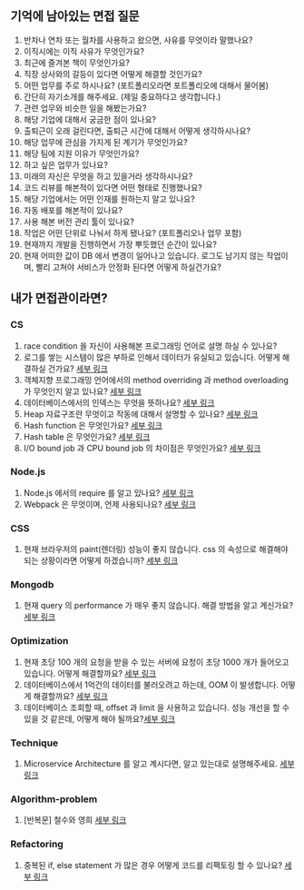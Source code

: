 ## 기억에 남아있는 면접 질문
1. 반차나 연차 또는 월차를 사용하고 왔으면, 사유를 무엇이라 말했나요?
2. 이직시에는 이직 사유가 무엇인가요?
3. 최근에 즐겨본 책이 무엇인가요?
4. 직장 상사와의 갈등이 있다면 어떻게 해결할 것인가요?
5. 어떤 업무를 주로 하시나요? (포트폴리오라면 포트폴리오에 대해서 물어봄)
6. 간단히 자기소개를 해주세요. (제일 중요하다고 생각합니다.)
7. 관련 업무와 비슷한 일을 해봤는가요?
8. 해당 기업에 대해서 궁금한 점이 있나요?
9. 출퇴근이 오래 걸린다면, 출퇴근 시간에 대해서 어떻게 생각하시나요?
10. 해당 업무에 관심을 가지게 된 계기가 무엇인가요?
11. 해당 팀에 지원 이유가 무엇인가요?
12. 하고 싶은 업무가 있나요?
13. 미래의 자신은 무엇을 하고 있을거라 생각하시나요?
14. 코드 리뷰를 해본적이 있다면 어떤 형태로 진행했나요?
15. 해당 기업에서는 어떤 인재를 원하는지 알고 있나요?
16. 자동 배포를 해본적이 있나요?
17. 사용 해본 버전 관리 툴이 있나요?
18. 작업은 어떤 단위로 나눠서 하게 됐나요? (포트폴리오나 업무 포함)
19. 현재까지 개발을 진행하면서 가장 뿌듯했던 순간이 있나요?
20. 현재 어떠한 값이 DB 에서 변경이 일어나고 있습니다. 로그도 남기지 않는 작업이며, 빨리 고쳐야 서비스가 안정화 된다면 어떻게 하실건가요?
## 내가 면접관이라면?
### CS
1. race condition 을 자신이 사용해본 프로그래밍 언어로 설명 하실 수 있나요?
2. 로그를 쌓는 시스템이 많은 부하로 인해서 데이터가 유실되고 있습니다. 어떻게 해결하실 건가요? [세부 링크](cs/will-change/README.md)
3. 객체지향 프로그래밍 언어에서의 method overriding 과 method overloading 가 무엇인지 알고 있나요? [세부 링크](cs/method-over/README.md)
4. 데이터베이스에서의 인덱스는 무엇을 뜻하나요? [세부 링크](cs/database-index/README.md)
5. Heap 자료구조란 무엇이고 작동에 대해서 설명할 수 있나요? [세부 링크](cs/algorithm/heap/README.md)
6. Hash function 은 무엇인가요? [세부 링크](cs/algorithm/hash-function/README.md)
7. Hash table 은 무엇인가요? [세부 링크](cs/algorithm/hash-table/README.md)
8. I/O bound job 과 CPU bound job 의 차이점은 무엇인가요? [세부 링크](cs/bound/README.md)
### Node.js
1. Node.js 에서의 require 를 알고 있나요? [세부 링크](nodejs/know-require/README.md)
2. Webpack 은 무엇이며, 언제 사용되나요? [세부 링크](nodejs/webpack/README.md)
### CSS
1. 현재 브라우저의 paint(렌더링) 성능이 좋지 않습니다. css 의 속성으로 해결해야 되는 상황이라면 어떻게 하겠습니까? [세부 링크](css/will-change/README.md)
### Mongodb
1. 현재 query 의 performance 가 매우 좋지 않습니다. 해결 방법을 알고 계신가요? [세부 링크](mongodb/index/README.md)
### Optimization
1. 현재 초당 100 개의 요청을 받을 수 있는 서버에 요청이 초당 1000 개가 들어오고 있습니다. 어떻게 해결할까요? [세부 링크](optimization/caching/README.md)
2. 데이터베이스에서 1억건의 데이터를 불러오려고 하는데, OOM 이 발생합니다. 어떻게 해결할까요? [세부 링크](optimization/pagination/README.md)
2. 데이터베이스 조회할 때, offset 과 limit 을 사용하고 있습니다. 성능 개선을 할 수 있을 것 같은데, 어떻게 해야 될까요?[세부 링크](optimization/last-key/README.md)
### Technique
1. Microservice Architecture 를 알고 계시다면, 알고 있는대로 설명해주세요. [세부 링크](technique/microservice-architecture/README.md)
### Algorithm-problem
1. [반복문] 철수와 영희 [세부 링크](algorithm/1/README.md)
### Refactoring
1. 중복된 if, else statement 가 많은 경우 어떻게 코드를 리팩토링 할 수 있나요? [세부 링크](refactoring/guard-clause/README.md)
